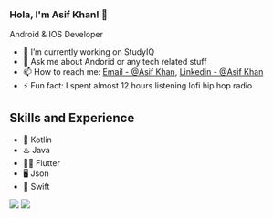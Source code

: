 ### Hola, I'm Asif Khan! 👋

Android & IOS Developer

- 🔭 I’m currently working on StudyIQ
- 💬 Ask me about Andorid or any tech related stuff
- 📫 How to reach me: [Email - @Asif Khan](mailto:gorrallblack@gmail.com), [Linkedin - @Asif Khan](linkedin.com/in/asif-khan-mobile)
- ⚡ Fun fact: I spent almost 12 hours listening lofi hip hop radio

## Skills and Experience
* 📱 Kotlin
* ♨️ Java
* 👨‍💻 Flutter
* 🖥️ Json
* 📱 Swift


<img src="https://github-readme-stats.vercel.app/api/top-langs/?username=gorrallblack&amp;theme=dark&amp;hide_langs_below=1%22%20style=%22max-width:100%">
<img src="https://github-readme-stats.vercel.app/api?username=gorrallblack&&show_icons=true&title_color=ffffff&icon_color=79FE96&text_color=daf7dc&bg_color=191919">
